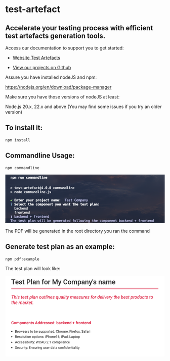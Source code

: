 # test-artefact
## Accelerate your testing process with efficient test artefacts generation tools.

Access our documentation to support you to get started:

* [Website Test Artefacts](https://test-artefacts.github.io/test-artefacts-site/)

* [View our projects on Github ](https://github.com/orgs/test-artefacts/repositories)

Assure you have installed nodeJS and npm:

https://nodejs.org/en/download/package-manager

Make sure you have those versions of nodeJS at least:

Node.js 20.x, 22.x and above (You may find some issues if you try an older version)

## To install it:

```
npm install
```

## Commandline Usage:

```
npm commandline
```

![plot](commandline-example.png)

The PDF will be generated in the root directory you ran the command

## Generate test plan as an example:

```
npm pdf:example
```

The test plan will look like:

![plot](test-plan-example.png)